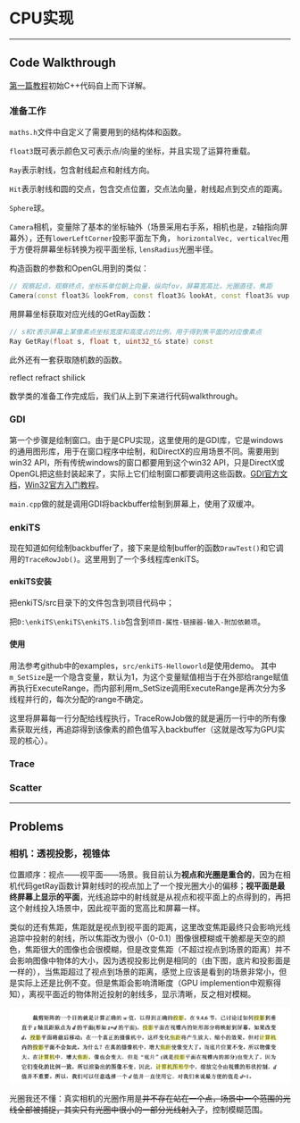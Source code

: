 # CPU实现

---

## Code Walkthrough

[第一篇教程](http://aras-p.info/blog/2018/03/28/Daily-Pathtracer-Part-1-Initial-C-/)初始C++代码自上而下详解。

### 准备工作

`maths.h`文件中自定义了需要用到的结构体和函数。

`float3`既可表示颜色又可表示点/向量的坐标，并且实现了运算符重载。

`Ray`表示射线，包含射线起点和射线方向。

`Hit`表示射线和圆的交点，包含交点位置，交点法向量，射线起点到交点的距离。

`Sphere`球。

`Camera`相机，变量除了基本的坐标轴外（场景采用右手系，相机也是，z轴指向屏幕外），还有`lowerLeftCorner`投影平面左下角， `horizontalVec, verticalVec`用于方便将屏幕坐标转换为视平面坐标, `lensRadius`光圈半径。

构造函数的参数和OpenGL用到的类似：

```cpp
// 观察起点，观察终点，坐标系单位朝上向量，纵向fov，屏幕宽高比，光圈直径，焦距
Camera(const float3& lookFrom, const float3& lookAt, const float3& vup, float vfov, float aspect, float aperture, float focusDist);
```

用屏幕坐标获取对应光线的GetRay函数：

```cpp
// s和t表示屏幕上某像素点坐标宽度和高度占的比例，用于得到焦平面的对应像素点
Ray GetRay(float s, float t, uint32_t& state) const
```

此外还有一套获取随机数的函数。

reflect refract shilick

数学类的准备工作完成后，我们从上到下来进行代码walkthrough。

### GDI

第一个步骤是绘制窗口。由于是CPU实现，这里使用的是GDI库，它是windows的通用图形库，用于在窗口程序中绘制，和DirectX的应用场景不同。需要用到win32 API，所有传统windows的窗口都要用到这个win32 API，只是DirectX或OpenGL把这些封装起来了，实际上它们绘制窗口都要调用这些函数。[GDI官方文档](https://docs.microsoft.com/zh-cn/windows/desktop/gdi/windows-gdi)，[Win32官方入门教程](https://docs.microsoft.com/zh-cn/windows/desktop/LearnWin32/your-first-windows-program)。

`main.cpp`做的就是调用GDI将backbuffer绘制到屏幕上，使用了双缓冲。

### enkiTS

现在知道如何绘制backbuffer了，接下来是绘制buffer的函数`DrawTest()`和它调用的`TraceRowJob()`。这里用到了一个多线程库enkiTS。

#### enkiTS安装

把enkiTS/src目录下的文件包含到项目代码中；

把`D:\enkiTS\enkiTS\enkiTS.lib`包含到`项目-属性-链接器-输入-附加依赖项`。

#### 使用

用法参考github中的examples，`src/enkiTS-Helloworld`是使用demo。 其中`m_SetSize`是一个隐含变量，默认为1，为这个变量赋值相当于在外部给range赋值再执行ExecuteRange，而内部利用m_SetSize调用ExecuteRange是再次分为多线程并行的，每次分配的range不确定。

这里将屏幕每一行分配给线程执行，TraceRowJob做的就是遍历一行中的所有像素获取光线，再追踪得到该像素的颜色值写入backbuffer（这就是改写为GPU实现的核心）。

### Trace

### Scatter

---

## Problems

### 相机：透视投影，视锥体

位置顺序：视点——视平面——场景。我目前认为**视点和光圈是重合的**，因为在相机代码getRay函数计算射线时的视点加上了一个按光圈大小的偏移；**视平面是最终屏幕上显示的平面**，光线追踪中的射线就是从视点和视平面上的点得到的，再把这个射线投入场景中，因此视平面的宽高比和屏幕一样。

类似的还有焦距，焦距就是视点到视平面的距离，这里改变焦距最终只会影响光线追踪中投射的射线，所以焦距改为很小（0-0.1）图像很模糊或干脆都是天空的颜色，焦距很大的图像也会很模糊，但是改变焦距（不超过视点到场景的距离）并不会影响图像中物体的大小，因为透视投影比例是相同的（由下图，底片和投影面是一样的），当焦距超过了视点到场景的距离，感觉上应该是看到的场景非常小，但是实际上还是比例不变。但是焦距会影响清晰度（GPU implemention中观察得知），离视平面近的物体附近投射的射线多，显示清晰，反之相对模糊。

![windows](../imgs/window.PNG)

光圈我还不懂：真实相机的光圈作用是~~并不存在站在一个点，场景中一个范围的光线全部被捕捉，其实只有光圈中很小的一部分光线射入了~~，控制模糊范围。

